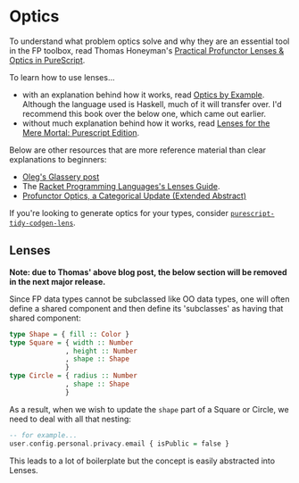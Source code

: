 # Optics

To understand what problem optics solve and why they are an essential tool in the FP toolbox, read Thomas Honeyman's [Practical Profunctor Lenses & Optics in PureScript](https://thomashoneyman.com/articles/practical-profunctor-lenses-optics/).

To learn how to use lenses...
- with an explanation behind how it works, read [Optics by Example](https://leanpub.com/optics-by-example/). Although the language used is Haskell, much of it will transfer over. I'd recommend this book over the below one, which came out earlier.
- without much explanation behind how it works, read [Lenses for the Mere Mortal: Purescript Edition](https://leanpub.com/lenses).

Below are other resources that are more reference material than clear explanations to beginners:
- [Oleg's Glassery post](http://oleg.fi/gists/posts/2017-04-18-glassery.html)
- The [Racket Programming Languages's Lenses Guide](https://docs.racket-lang.org/lens/index.html).
- [Profunctor Optics, a Categorical Update (Extended Abstract)](https://cs.ttu.ee/events/nwpt2019/abstracts/paper14.pdf)

If you're looking to generate optics for your types, consider [`purescript-tidy-codgen-lens`](https://github.com/jordanmartinez/purescript-tidy-codegen-lens).

## Lenses

**Note: due to Thomas' above blog post, the below section will be removed in the next major release.**

Since FP data types cannot be subclassed like OO data types, one will often define a shared component and then define its 'subclasses' as having that shared component:
```haskell
type Shape = { fill :: Color }
type Square = { width :: Number
              , height :: Number
              , shape :: Shape
              }
type Circle = { radius :: Number
              , shape :: Shape
              }
```

As a result, when we wish to update the `shape` part of a Square or Circle, we need to deal with all that nesting:
```haskell
-- for example...
user.config.personal.privacy.email { isPublic = false }
```

This leads to a lot of boilerplate but the concept is easily abstracted into Lenses.
